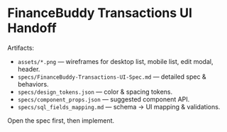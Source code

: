 # FinanceBuddy Transactions UI Handoff

Artifacts:
- `assets/*.png` — wireframes for desktop list, mobile list, edit modal, header.
- `specs/FinanceBuddy-Transactions-UI-Spec.md` — detailed spec & behaviors.
- `specs/design_tokens.json` — color & spacing tokens.
- `specs/component_props.json` — suggested component API.
- `specs/sql_fields_mapping.md` — schema → UI mapping & validations.

Open the spec first, then implement.